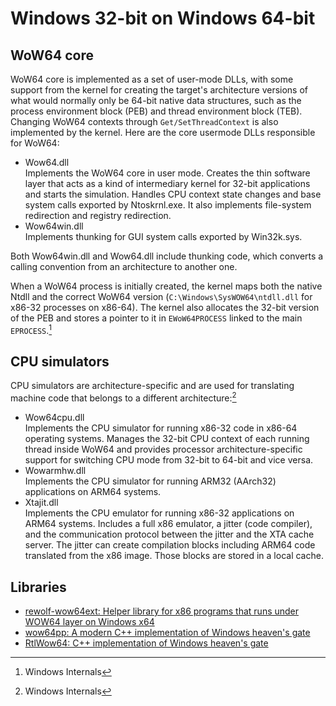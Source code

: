 # Windows 32-bit on Windows 64-bit
## WoW64 core
WoW64 core is implemented as a set of user-mode DLLs, with some support from the kernel for creating the target's architecture versions of what would normally only be 64-bit native data structures, such as the process environment block (PEB) and thread environment block (TEB). Changing WoW64 
contexts through `Get/SetThreadContext` is also implemented by the kernel. Here are the core usermode DLLs responsible for WoW64:
- Wow64.dll  
  Implements the WoW64 core in user mode. Creates the thin software layer that acts as a kind of intermediary kernel for 32-bit applications and starts the simulation. Handles CPU context state changes and base system calls exported by Ntoskrnl.exe. It also implements file-system redirection and registry redirection.
- Wow64win.dll  
  Implements thunking for GUI system calls exported by Win32k.sys.
  
Both Wow64win.dll and Wow64.dll include thunking code, which converts a calling convention from an architecture to another one.

When a WoW64 process is initially created, the kernel maps both the native Ntdll and the correct WoW64 version (`C:\Windows\SysWOW64\ntdll.dll` for x86-32 processes on x86-64). The kernel also allocates the 32-bit version of the PEB and stores a pointer to it in `EWoW64PROCESS` linked to the main `EPROCESS`.[^winter]

## CPU simulators
CPU simulators are architecture-specific and are used for translating machine code that belongs to a different architecture:[^winter]
- Wow64cpu.dll  
  Implements the CPU simulator for running x86-32 code in x86-64 operating systems. Manages the 32-bit CPU context of each running thread inside WoW64 and provides processor architecture-specific support for switching CPU mode from 32-bit to 64-bit and vice versa.
- Wowarmhw.dll  
  Implements the CPU simulator for running ARM32 (AArch32) applications on ARM64 systems.
- Xtajit.dll  
  Implements the CPU emulator for running x86-32 applications on ARM64 systems. Includes a full x86 emulator, a jitter (code compiler), and the communication protocol between the jitter and the XTA cache server. The jitter can create compilation blocks including ARM64 code translated from the x86 image. Those blocks are stored in a local cache.

## Libraries
- [rewolf-wow64ext: Helper library for x86 programs that runs under WOW64 layer on Windows x64](https://github.com/rwfpl/rewolf-wow64ext)
- [wow64pp: A modern C++ implementation of Windows heaven's gate](https://github.com/JustasMasiulis/wow64pp)
- [RtlWow64: C++ implementation of Windows heaven's gate](https://github.com/bb107/RtlWow64)

[^winter]: Windows Internals